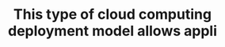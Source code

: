 ---
layout: all-exams
title: "This type of cloud computing deployment model allows appli"
blurb: "The question includes the AWS definition of the Cloud native Cloud Computing Deployment Model. Learn more in the AWS FAQ."
quid: 170
---